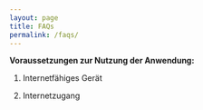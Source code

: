 ```yaml
---
layout: page
title: FAQs
permalink: /faqs/
---
```


**Voraussetzungen zur Nutzung der Anwendung:**

1) Internetfähiges Gerät

2) Internetzugang